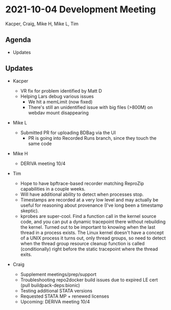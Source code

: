 2021-10-04 Development Meeting
===============================
Kacper, Craig, Mike H, Mike L, Tim

Agenda
------
* Updates 

Updates
-------
* Kacper
    * VR fix for problem identified by Matt D
    * Helping Lars debug various issues
        * We hit a memLimit (now fixed)
        * There's still an unidentified issue with big files (>800M) on webdav mount disappearing

* Mike L
    * Submitted PR for uploading BDBag via the UI
        * PR is going into Recorded Runs branch, since they touch the same code

* Mike H
    * DERIVA meeting 10/4

* Tim
    * Hope to have bpftrace-based recorder matching ReproZip capabilities in a couple weeks.
    * Will have additional ability to detect when processes stop.
    * Timestamps are recorded at a very low level and may actually be useful for reasoning about provenance (I've long been a timestamp skeptic).
    * kprobes are super-cool.  Find a function call in the kernel source code, and you can put a dynamic tracepoint there without rebuilding the kernel. Turned out to be important to knowing when the last thread in a process exists.  The Linux kernel doesn't have a concept of a UNIX process it turns out, only thread groups, so need to detect when the thread group resource cleanup function is called (conditionally) right before the static tracepoint where the thread exits.

* Craig
    * Supplement meetings/prep/support
    * Troubleshooting repo2docker build issues due to expired LE cert (pull buildpack-deps:bionic)
    * Testing additional STATA versions
    * Requested STATA MP + renewed licenses
    * Upcoming: DERIVA meeting 10/4
